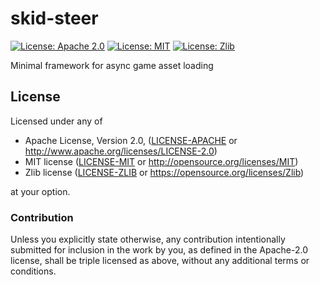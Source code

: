 # skid-steer

[![License: Apache 2.0](https://img.shields.io/badge/License-Apache%202.0-blue.svg)](LICENSE-APACHE)
[![License: MIT](https://img.shields.io/badge/License-MIT-blue.svg)](LICENSE-MIT)
[![License: Zlib](https://img.shields.io/badge/License-Zlib-blue.svg)](LICENSE-ZLIB)

Minimal framework for async game asset loading

## License

Licensed under any of

 * Apache License, Version 2.0, ([LICENSE-APACHE](LICENSE-APACHE) or
   http://www.apache.org/licenses/LICENSE-2.0)
 * MIT license ([LICENSE-MIT](LICENSE-MIT) or http://opensource.org/licenses/MIT)
 * Zlib license ([LICENSE-ZLIB](LICENSE-ZLIB) or
   https://opensource.org/licenses/Zlib)

at your option.

### Contribution

Unless you explicitly state otherwise, any contribution intentionally submitted
for inclusion in the work by you, as defined in the Apache-2.0 license, shall be
triple licensed as above, without any additional terms or conditions.
